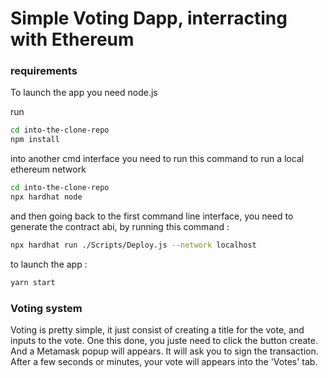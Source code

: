 # Simple Voting Dapp, interracting with Ethereum

### requirements

To launch the app you need node.js

run
```bash
cd into-the-clone-repo
npm install
```

into another cmd interface you need to run this command to run a local ethereum network

```bash
cd into-the-clone-repo
npx hardhat node
```

and then going back to the first command line interface, you need to generate the contract abi, by running this command :
```bash
npx hardhat run ./Scripts/Deploy.js --network localhost
```

to launch the app :
```bash
yarn start
```

### Voting system

Voting is pretty simple, it just consist of creating a title for the vote, and inputs to the vote.
One this done, you juste need to click the button create.
And a Metamask popup will appears. It will ask you to sign the transaction.
After a few seconds or minutes, your vote will appears into the 'Votes' tab.